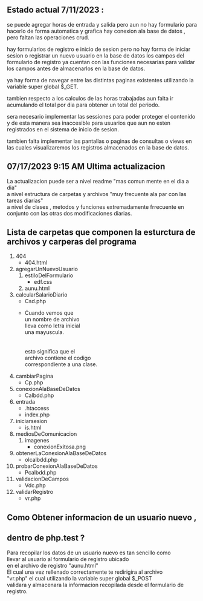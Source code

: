 ## Estado actual 7/11/2023 :

se puede agregar horas de entrada y salida
pero aun no hay formulario para hacerlo de forma automatica y grafica
hay conexion ala base de datos , pero faltan las operaciones crud.

hay formularios de registro e inicio de sesion pero no hay
forma de iniciar sesion o registrar un nuevo usuario en la base de datos
los campos del formulario de registro ya cuentan con las funciones
necesarias para validar los campos antes de almacenarlos en la base de datos.

ya hay forma de navegar entre las distintas paginas existentes
utilizando la variable super global $_GET.

tambien respecto a los calculos de las horas trabajadas
aun falta ir acumulando el total por dia para obtener un total del periodo.

sera necesario implementar las sessiones para poder proteger el contenido
y de esta manera sea inaccesible para usuarios que aun no esten
registrados en el sistema de inicio de sesion.

tambien falta implementar las pantallas o paginas de consultas o views
en las cuales visualizaremos los registros almacenados en la base de datos.


## 07/17/2023 9:15 AM Ultima actualizacion

<p>
    La actualizacion puede ser a nivel readme "mas comun mente en el dia a dia"<br>
    a nivel estructura de carpetas y archivos "muy frecuente ala par con las tareas diarias"<br>
    a nivel de clases , metodos y funciones extremadamente frrecuente en conjunto con las otras dos
    modificaciones diarias.
</p>

## Lista de carpetas que componen la esturctura de archivos y carperas del programa

<ol>
    <li>
        404
        <br>
        <ul>
            <li>404.html</li>
        </ul>
    </li>
    <li>
        agregarUnNuevoUsuario
        <br>
        <ol>
            <li>
                estiloDelFormulario
                <ul>
                    <li>edf.css</li>
                </ul>
            </li>
            <li>aunu.html</li>
        </ol>
    </li>
    <li>
        calcularSalarioDiario
        <br>
        <ul>
            <li>Csd.php</li>
            <li>
                <p>
                    Cuando vemos que <br>
                    un nombre de archivo <br>
                    lleva como letra inicial<br>
                    una mayuscula.<br>
                    <br>
                    <br>
                    esto significa que el<br> 
                    archivo contiene el codigo<br> 
                    correspondiente a una clase.
                </p>
            </li>
        </ul>
    </li>
    <li>
        cambiarPagina
        <ul>
            <li>Cp.php</li>
        </ul>
    </li>
    <li>
        conexionAlaBaseDeDatos
        <ul>
            <li>Calbdd.php</li>
        </ul>
    </li>
    <li>
        entrada
        <ul>
            <li>.htaccess</li>
            <li>index.php</li>
        </ul>
    </li>
    <li>
        iniciarsesion
        <ul>
            <li>is.html</li>
        </ul>
    </li>
    <li>
        mediosDeComunicacion
        <ol>
            <li>
                imagenes
                <ul>
                    <li>conexionExitosa.png</li>
                </ul>
            </li>
        </ol>
    </li>
    <li>
        obtenerLaConexionAlaBaseDeDatos
        <ul>
            <li>olcalbdd.php</li>
        </ul>
    </li>
    <li>
        probarConexionAlaBaseDeDatos
        <ul>
            <li>Pcalbdd.php</li>
        </ul>
    </li>
    <li>
        validacionDeCampos
        <ul>
            <li>Vdc.php</li>
        </ul>
    </li>
    <li>
        validarRegistro
        <ul>
            <li>vr.php</li>
        </ul>
    </li>
</ol>

## Como Obtener informacion de un usuario nuevo ,
## dentro de php.test ?

<p>
    Para recopilar los datos de un usuario nuevo es tan sencillo como 
    <br> llevar al usuario al formulario de registro ubicado <br>
    en el archivo de registro "aunu.html"<br>
    El cual una vez rellenado correctamente te redirigira al archivo<br>
    "vr.php" el cual utilizando la variable super global $_POST<br>
    validara y almacenara la informacion recopilada desde el formulario de registro.
</p>
